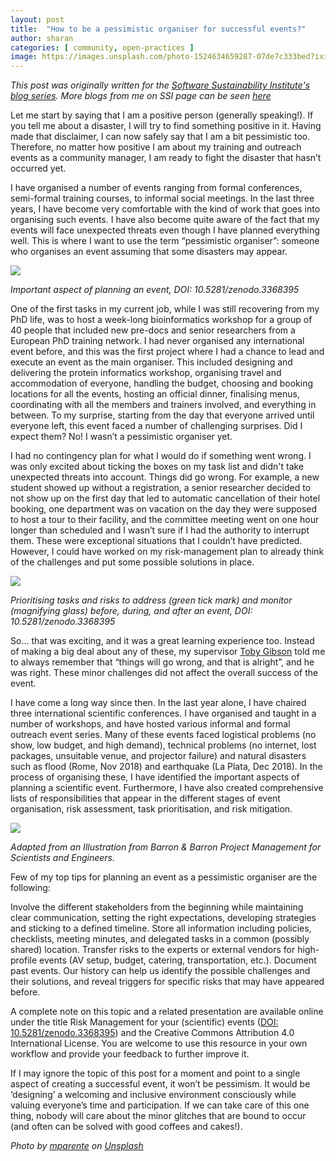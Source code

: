 ```yaml
---
layout: post
title:  "How to be a pessimistic organiser for successful events?"
author: sharan
categories: [ community, open-practices ]
image: https://images.unsplash.com/photo-1524634659287-07de7c333bed?ixid=MXwxMjA3fDB8MHxwaG90by1wYWdlfHx8fGVufDB8fHw%3D&ixlib=rb-1.2.1&auto=format&fit=crop&w=1649&q=80
---
```


*This post was originally written for the [Software Sustainability Institute's blog series](https://software.ac.uk/blog/2019-09-02-how-be-pessimistic-organiser-successful-events). More blogs from me on SSI page can be seen [here](https://www.software.ac.uk/author/malvika-sharan)*

Let me start by saying that I am a positive person (generally speaking!). If you tell me about a disaster, I will try to find something positive in it. Having made that disclaimer, I can now safely say that I am a bit pessimistic too. Therefore, no matter how positive I am about my training and outreach events as a community manager, I am ready to fight the disaster that hasn’t occurred yet.

I have organised a number of events ranging from formal conferences, semi-formal training courses, to informal social meetings. In the last three years, I have become very comfortable with the kind of work that goes into organising such events. I have also become quite aware of the fact that my events will face unexpected threats even though I have planned everything well. This is where I want to use the term “pessimistic organiser”: someone who organises an event assuming that some disasters may appear.

![](https://www.software.ac.uk/sites/default/files/image1_29.png)

*Important aspect of planning an event, DOI: 10.5281/zenodo.3368395*

One of the first tasks in my current job, while I was still recovering from my PhD life, was to host a week-long bioinformatics workshop for a group of 40 people that included new pre-docs and senior researchers from a European PhD training network. I had never organised any international event before, and this was the first project where I had a chance to lead and execute an event as the main organiser. This included designing and delivering the protein informatics workshop, organising travel and accommodation of everyone, handling the budget, choosing and booking locations for all the events, hosting an official dinner, finalising menus, coordinating with all the members and trainers involved, and everything in between. To my surprise, starting from the day that everyone arrived until everyone left, this event faced a number of challenging surprises. Did I expect them? No! I wasn’t a pessimistic organiser yet.

I had no contingency plan for what I would do if something went wrong. I was only excited about ticking the boxes on my task list and didn't take unexpected threats into account. Things did go wrong. For example, a new student showed up without a registration, a senior researcher decided to not show up on the first day that led to automatic cancellation of their hotel booking, one department was on vacation on the day they were supposed to host a tour to their facility, and the committee meeting went on one hour longer than scheduled and I wasn’t sure if I had the authority to interrupt them. These were exceptional situations that I couldn’t have predicted. However, I could have worked on my risk-management plan to already think of the challenges and put some possible solutions in place.

![](https://www.software.ac.uk/sites/default/files/image4_8.png)

*Prioritising tasks and risks to address (green tick mark) and monitor (magnifying glass) before, during, and after an event, DOI: 10.5281/zenodo.3368395*

So... that was exciting, and it was a great learning experience too. Instead of making a big deal about any of these, my supervisor [Toby Gibson](https://www.embl.de/research/units/scb/gibson/members/index.php?s_personId=CP-60003209) told me to always remember that “things will go wrong, and that is alright”, and he was right. These minor challenges did not affect the overall success of the event.

I have come a long way since then. In the last year alone, I have chaired three international scientific conferences. I have organised and taught in a number of workshops, and have hosted various informal and formal outreach event series. Many of these events faced logistical problems (no show, low budget, and high demand), technical problems (no internet, lost packages, unsuitable venue, and projector failure) and natural disasters such as flood (Rome, Nov 2018) and earthquake (La Plata, Dec 2018). In the process of organising these, I have identified the important aspects of planning a scientific event. Furthermore, I have also created comprehensive lists of responsibilities that appear in the different stages of event organisation, risk assessment, task prioritisation, and risk mitigation.

![](https://www.software.ac.uk/sites/default/files/image3_11.png)

*Adapted from an Illustration from Barron & Barron Project Management for Scientists and Engineers.*

Few of my top tips for planning an event as a pessimistic organiser are the following:

Involve the different stakeholders from the beginning while maintaining clear communication, setting the right expectations, developing strategies and sticking to a defined timeline.
Store all information including policies, checklists, meeting minutes, and delegated tasks in a common (possibly shared) location.
Transfer risks to the experts or external vendors for high-profile events (AV setup, budget, catering, transportation, etc.).
Document past events. Our history can help us identify the possible challenges and their solutions, and reveal triggers for specific risks that may have appeared before.

A complete note on this topic and a related presentation are available online under the title Risk Management for your (scientific) events ([DOI: 10.5281/zenodo.3368395](https://zenodo.org/record/3368395)) and the Creative Commons Attribution 4.0 International License. You are welcome to use this resource in your own workflow and provide your feedback to further improve it.

If I may ignore the topic of this post for a moment and point to a single aspect of creating a successful event, it won’t be pessimism. It would be ‘designing’ a welcoming and inclusive environment consciously while valuing everyone’s time and participation. If we can take care of this one thing, nobody will care about the minor glitches that are bound to occur (and often can be solved with good coffees and cakes!).

*Photo by [mparente](https://unsplash.com/photos/GpOpP4YPu30) on [Unsplash](https://unsplash.com/)*
